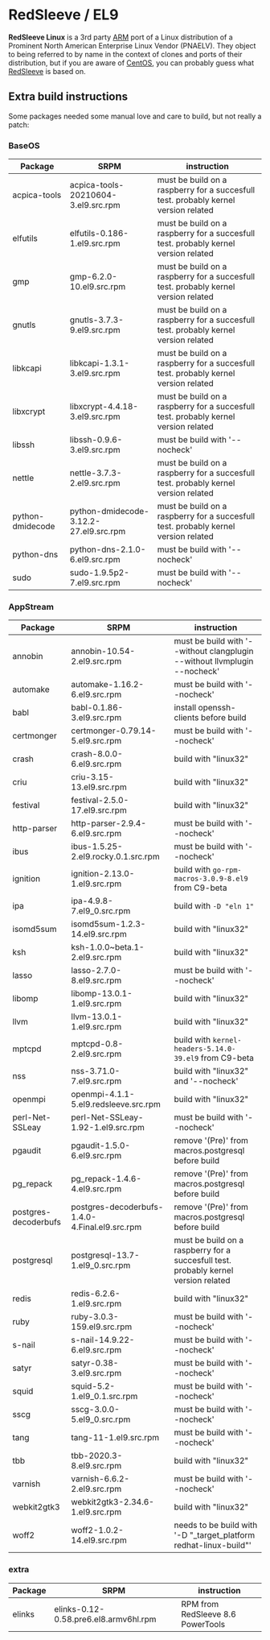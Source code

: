 # RedSleeve / EL9

**RedSleeve Linux** is a 3rd party [ARM](http://en.wikipedia.org/wiki/ARM_architecture) port of a Linux distribution of a Prominent North American Enterprise Linux Vendor (PNAELV). They object to being referred to by name in the context of clones and ports of their distribution, but if you are aware of [CentOS](http://en.wikipedia.org/wiki/CentOS), you can probably guess what [RedSleeve](http://www.redsleeve.org) is based on. 


## Extra build instructions

Some packages needed some manual love and care to build, but not really a patch:

### BaseOS ###

| Package | SRPM | instruction
|---|---|---
| acpica-tools | acpica-tools-20210604-3.el9.src.rpm | must be build on a raspberry for a succesfull test. probably kernel version related 
| elfutils | elfutils-0.186-1.el9.src.rpm | must be build on a raspberry for a succesfull test. probably kernel version related 
| gmp | gmp-6.2.0-10.el9.src.rpm | must be build on a raspberry for a succesfull test. probably kernel version related 
| gnutls | gnutls-3.7.3-9.el9.src.rpm | must be build on a raspberry for a succesfull test. probably kernel version related 
| libkcapi | libkcapi-1.3.1-3.el9.src.rpm | must be build on a raspberry for a succesfull test. probably kernel version related 
| libxcrypt | libxcrypt-4.4.18-3.el9.src.rpm | must be build on a raspberry for a succesfull test. probably kernel version related 
| libssh | libssh-0.9.6-3.el9.src.rpm | must be build with '--nocheck'
| nettle | nettle-3.7.3-2.el9.src.rpm | must be build on a raspberry for a succesfull test. probably kernel version related 
| python-dmidecode | python-dmidecode-3.12.2-27.el9.src.rpm | must be build on a raspberry for a succesfull test. probably kernel version related 
| python-dns | python-dns-2.1.0-6.el9.src.rpm | must be build with '--nocheck'
| sudo | sudo-1.9.5p2-7.el9.src.rpm | must be build with '--nocheck'

### AppStream ###

| Package | SRPM | instruction
|---|---|---
| annobin | annobin-10.54-2.el9.src.rpm | must be build with '--without clangplugin --without llvmplugin --nocheck'
| automake | automake-1.16.2-6.el9.src.rpm | must be build with '--nocheck'
| babl | babl-0.1.86-3.el9.src.rpm | install openssh-clients before build
| certmonger | certmonger-0.79.14-5.el9.src.rpm | must be build with '--nocheck'
| crash | crash-8.0.0-6.el9.src.rpm | build with "linux32"
| criu | criu-3.15-13.el9.src.rpm | build with "linux32"
| festival | festival-2.5.0-17.el9.src.rpm | build with "linux32"
| http-parser | http-parser-2.9.4-6.el9.src.rpm | must be build with '--nocheck'
| ibus | ibus-1.5.25-2.el9.rocky.0.1.src.rpm | must be build with '--nocheck'
| ignition | ignition-2.13.0-1.el9.src.rpm | build with `go-rpm-macros-3.0.9-8.el9` from C9-beta
| ipa | ipa-4.9.8-7.el9_0.src.rpm | build with `-D "eln 1"`
| isomd5sum | isomd5sum-1.2.3-14.el9.src.rpm | build with "linux32"
| ksh | ksh-1.0.0~beta.1-2.el9.src.rpm | build with "linux32"
| lasso | lasso-2.7.0-8.el9.src.rpm | must be build with '--nocheck'
| libomp | libomp-13.0.1-1.el9.src.rpm | build with "linux32"
| llvm | llvm-13.0.1-1.el9.src.rpm | build with "linux32"
| mptcpd | mptcpd-0.8-2.el9.src.rpm | build with `kernel-headers-5.14.0-39.el9` from C9-beta
| nss | nss-3.71.0-7.el9.src.rpm | build with "linux32" and '--nocheck'
| openmpi | openmpi-4.1.1-5.el9.redsleeve.src.rpm | build with "linux32"
| perl-Net-SSLeay | perl-Net-SSLeay-1.92-1.el9.src.rpm | must be build with '--nocheck'
| pgaudit | pgaudit-1.5.0-6.el9.src.rpm | remove '(Pre)' from macros.postgresql before build
| pg_repack | pg_repack-1.4.6-4.el9.src.rpm | remove '(Pre)' from macros.postgresql before build
| postgres-decoderbufs | postgres-decoderbufs-1.4.0-4.Final.el9.src.rpm | remove '(Pre)' from macros.postgresql before build
| postgresql | postgresql-13.7-1.el9_0.src.rpm | must be build on a raspberry for a succesfull test. probably kernel version related
| redis | redis-6.2.6-1.el9.src.rpm | build with "linux32"
| ruby | ruby-3.0.3-159.el9.src.rpm | must be build with '--nocheck'
| s-nail | s-nail-14.9.22-6.el9.src.rpm | must be build with '--nocheck'
| satyr | satyr-0.38-3.el9.src.rpm | must be build with '--nocheck'
| squid | squid-5.2-1.el9_0.1.src.rpm | must be build with '--nocheck'
| sscg | sscg-3.0.0-5.el9_0.src.rpm | must be build with '--nocheck'
| tang | tang-11-1.el9.src.rpm | must be build with '--nocheck'
| tbb | tbb-2020.3-8.el9.src.rpm | build with "linux32"
| varnish | varnish-6.6.2-2.el9.src.rpm | must be build with '--nocheck'
| webkit2gtk3 | webkit2gtk3-2.34.6-1.el9.src.rpm | build with "linux32"
| woff2 | woff2-1.0.2-14.el9.src.rpm | needs to be build with '-D "_target_platform redhat-linux-build"'


### extra ###

| Package | SRPM | instruction
|---|---|---
| elinks | elinks-0.12-0.58.pre6.el8.armv6hl.rpm | RPM from RedSleeve 8.6 PowerTools
